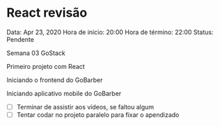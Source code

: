 # React revisão

Data: Apr 23, 2020
Hora de início: 20:00
Hora de término: 22:00
Status: Pendente

Semana 03 GoStack

Primeiro projeto com React

Iniciando o frontend do GoBarber

Iniciando aplicativo mobile do GoBarber

- [ ]  Terminar de assistir aos vídeos, se faltou algum
- [ ]  Tentar codar no projeto paralelo para fixar o apendizado